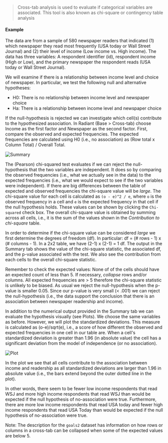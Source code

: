 > Cross-tab analysis is used to evaluate if categorical variables are associated. This tool is also known as chi-square or contingency table analysis

#### Example

The data are from a sample of 580 newspaper readers that indicated (1) which newspaper they read most frequently (USA today or Wall Street Journal) and (2) their level of income (Low income vs. High income). The data has three variables: A respondent identifier (id), respondent income (High or Low), and the primary newspaper the respondent reads (USA today or Wall Street Journal).

We will examine if there is a relationship between income level and choice of newspaper. In particular, we test the following null and alternative hypotheses:

- H0: There is no relationship between income level and newspaper choice
-	Ha: There is a relationship between income level and newspaper choice

If the null-hypothesis is rejected we can investigate which cell(s) contribute to the hypothesized association. In Radiant (Base > Cross-tab) choose Income as the first factor and Newspaper as the second factor. First, compare the observed and expected frequencies. The expected frequencies are calculated using H0 (i.e., no association) as (Row total x Column Total) /  Overall Total.

![Summary](http://mostly-harmless.github.io/radiant/quant/figures_quant/cross_tabs_summary.png)

The (Pearson) chi-squared test evaluates if we can reject the null-hypothesis that the two variables are independent. It does so by comparing the observed frequencies (i.e., what we actually see in the data) to the expected frequencies (i.e., what we would expect to see if the two variables were independent). If there are big differences between the table of expected and observed frequencies the chi-square value will be _large_. The chi-square value for each cell is calculated as `(o - e)^2 / e`, where `o` is the observed frequency in a cell and `e` is the expected frequency in that cell if the null hypothesis holds. These values can be shown by clicking the `Chi-squared` check box. The overall chi-square value is obtained by summing across all cells, i.e., it is the sum of the values shown in the _Contribution to chi-square_ table.

In order to determine if the chi-square value can be considered _large_ we first determine the degrees of freedom (df). In particular: df = (# rows - 1) x (# columns - 1). In a 2x2 table, we have (2-1) x (2-1) = 1 df. The output in the Summary tab shows the value of the chi-square statistic, the associated df, and the p-value associated with the test. We also see the contribution from each cells to the overall chi-square statistic.

Remember to check the expected values: None of of the cells should have an expected count of less than 5. If necessary, _collapse_ rows and/or columns. All expected frequencies are > 5 therefore the chi-square statistic is unlikely to be biased. As usual we reject the null-hypothesis when the p-value is smaller 0.05. Since our p-value is very small (< .001) we can reject the null-hypothesis (i.e., the data support the conclusion that there is an association between newspaper readership and income).

In addition to the numerical output provided in the Summary tab we can evaluate the hypothesis visually (see Plots). We choose the same variables as before. However, we will plot the standardized deviations. This measure is calculated as (o-e)/sqrt(e), i.e., a score of how different the observed and expected frequencies in one cell in our table are. When a cell's standardized deviation is greater than 1.96 (in absolute value) the cell has a significant deviation from the model of independence (or no association).

![Plot](http://mostly-harmless.github.io/radiant/quant/figures_quant/cross_tabs_plot.png)

In the plot we see that all cells contribute to the association between income and readership as all standardized deviations are larger than 1.96 in absolute value (i.e., the bars extend beyond the outer dotted line in the plot).

In other words, there seem to be fewer low income respondents that read WSJ and more high income respondents that read WSJ than would be expected if the null hypothesis of no-association were true. Furthermore, there are more low income respondents that read USA today and fewer high income respondents that read USA Today than would be expected if the null hypothesis of no-association were true.

Note: The description for the `goals2` dataset has information on how rows or columns in a cross-tab can be collapsed when some of the expected values are below 5.
